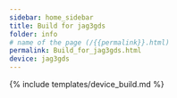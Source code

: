 ```yaml
---
sidebar: home_sidebar
title: Build for jag3gds
folder: info
# name of the page (/{{permalink}}.html)
permalink: Build_for_jag3gds.html
device: jag3gds
---
```

{% include templates/device_build.md %}
